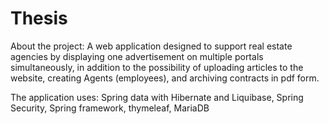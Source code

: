 # Thesis 

About the project: A web application designed to support real estate agencies by displaying one advertisement on multiple portals simultaneously, in addition to the possibility of uploading articles to the website, creating Agents (employees), and archiving contracts in pdf form.

The application uses: Spring data with Hibernate and Liquibase, Spring Security, Spring framework, thymeleaf, MariaDB
